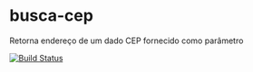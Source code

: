 # busca-cep
Retorna endereço de um dado CEP fornecido como parâmetro

[![Build Status](https://travis-ci.org/mstuttgart/correios-busca-cep.svg?branch=develop)](https://travis-ci.org/mstuttgart/correios-busca-cep)
